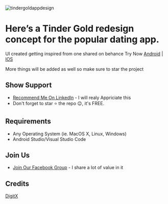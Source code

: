 ![tindergoldappdesign](https://user-images.githubusercontent.com/55942632/73542795-85756f00-445b-11ea-8aa9-913ec2075f53.png)

# Here’s a Tinder Gold redesign concept for the popular dating app.

UI created getting inspired from one shared on behance Try Now [Android](https://drive.google.com/file/d/1_FGwn8fwBixYfWuoXCf3uHU31OfVkECK/view?usp=sharing)
| [IOS](https://drive.google.com/file/d/1UviEcWGVAsV1_K9YMRdevrZRnyascnSr/view?usp=sharing)

More things will be added as well so make sure to star the project

## Show Support
* [Recommend Me On LinkedIn](https://www.linkedin.com/in/lamsanskar/) - I will realy Appriciate this
* Don't forget to star ⭐ the repo 😉, it's FREE.

## Requirements
- Any Operating System (ie. MacOS X, Linux, Windows)
- Android Studio/Visual Studio Code

## Join Us
* [Join Our Facebook Group](https://www.facebook.com/groups/519517995532897/) - I share a lot of value in it

## Credits
[DigitX](https://www.behance.net/gallery/80061363/Social-media-DIGITX)

